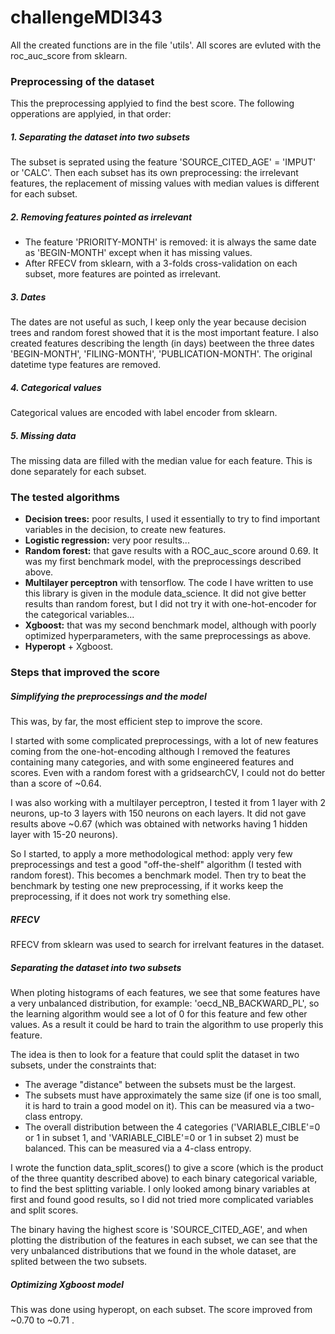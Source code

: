 # challengeMDI343

All the created functions are in the file 'utils'. All scores are evluted with the roc_auc_score from sklearn.

### Preprocessing of the dataset

This the preprocessing applyied to find the best score. The following opperations are applyied, in that order:

##### 1. Separating the dataset into two subsets

The subset is seprated using the feature 'SOURCE_CITED_AGE' = 'IMPUT' or 'CALC'.
Then each subset has its own preprocessing: the irrelevant features, the replacement of missing values with median values is different for each subset.


##### 2. Removing features pointed as irrelevant
- The feature 'PRIORITY-MONTH' is removed: it is always the same date as 'BEGIN-MONTH' except when it has missing values.
- After RFECV from sklearn, with a 3-folds cross-validation on each subset, more features are pointed as irrelevant.

##### 3. Dates
The dates are not useful as such, I keep only the year because decision trees and random forest showed that it is the most important feature.
I also created features describing the length (in days) beetween the three dates 'BEGIN-MONTH', 'FILING-MONTH', 'PUBLICATION-MONTH'.
The original datetime type features are removed.

##### 4. Categorical values
Categorical values are encoded with label encoder from sklearn.

##### 5. Missing data
The missing data are filled with the median value for each feature. This is done separately for each subset.


### The tested algorithms

- **Decision trees:** poor results, I used it essentially to try to find important variables in the decision, to create new features.
- **Logistic regression:** very poor results...
- **Random forest:** that gave results with a ROC_auc_score around 0.69. It was my first benchmark model, with the preprocessings described above.
- **Multilayer perceptron** with tensorflow. The code I have written to use this library is given in the module data_science. It did not give better results than random forest, 
but I did not try it with one-hot-encoder for the categorical variables...
- **Xgboost:** that was my second benchmark model, although with poorly optimized hyperparameters, with the same preprocessings as above.
- **Hyperopt** + Xgboost.


### Steps that improved the score

##### Simplifying the preprocessings and the model

This was, by far, the most efficient step to improve the score.

I started with some complicated preprocessings, with a lot of new features coming from the one-hot-encoding although I removed the features
containing many categories, and with some engineered features and scores. Even with a random forest with a gridsearchCV, I could not do better than
a score of ~0.64.

I was also working with a multilayer perceptron, I tested it from 1 layer with 2 neurons, up-to 3 layers with 150 neurons on each layers. It did not gave results above
~0.67 (which was obtained with networks having 1 hidden layer with 15-20 neurons).

So I started, to apply a more methodological method: apply very few preprocessings and test a good "off-the-shelf" algorithm (I tested with random forest).
This becomes a benchmark model. Then try to beat the benchmark by testing one new preprocessing, if it works keep the preprocessing, if it does not
work try something else.
 

##### RFECV

RFECV from sklearn was used to search for irrelvant features in the dataset.

##### Separating the dataset into two subsets

When ploting histograms of each features, we see that some features have a very unbalanced distribution, for example: 'oecd_NB_BACKWARD_PL', 
so the learning algorithm would see a lot of 0 for this feature and few other values. As a result it could be hard to train the algorithm to
use properly this feature. 

The idea is then to look for a feature that could split the dataset in two subsets, under the constraints that:
- The average "distance" between the subsets must be the largest.
- The subsets must have approximately the same size (if one is too small, it is hard to train a good model on it). This can be measured via a two-class
entropy. 
- The overall distribution between the 4 categories ('VARIABLE_CIBLE'=0 or 1 in subset 1, and  'VARIABLE_CIBLE'=0 or 1 in subset 2) must be balanced.
This can be measured via a 4-class entropy.

I wrote the function data_split_scores() to give a score (which is the product of the three quantity described above) to each binary categorical variable,
to find the best splitting variable. I only looked among binary variables at first and found good results, so I did not tried more complicated variables and split
scores.

The binary having the highest score is 'SOURCE_CITED_AGE', and when plotting the distribution of the features in each subset, we can see that the very unbalanced 
distributions that we found in the whole dataset, are splited between the two subsets.

##### Optimizing Xgboost model

This was done using hyperopt, on each subset. The score improved from ~0.70 to ~0.71 .


